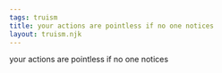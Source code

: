 ```yaml
---
tags: truism
title: your actions are pointless if no one notices
layout: truism.njk
---
```


your actions are pointless if no one notices